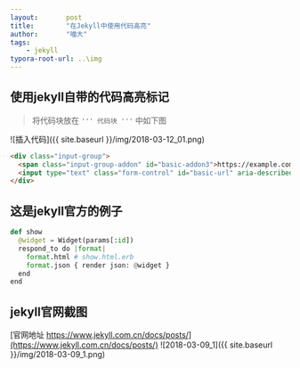 ```yaml
---
layout:       post
title:        "在Jekyll中使用代码高亮"
author:       "喵大"
tags:
    - jekyll
typora-root-url: ..\img
---
```


## 使用jekyll自带的代码高亮标记

> 将代码块放在 `''' 代码块 '''` 中如下图

![插入代码]({{ site.baseurl }}/img/2018-03-12_01.png)

```html
<div class="input-group">
  <span class="input-group-addon" id="basic-addon3">https://example.com/users/</span>
  <input type="text" class="form-control" id="basic-url" aria-describedby="basic-addon3">
</div>
```

## 这是jekyll官方的例子
``` python
def show
  @widget = Widget(params[:id])
  respond_to do |format|
    format.html # show.html.erb
    format.json { render json: @widget }
  end
end
```

## jekyll官网截图
[官网地址 https://www.jekyll.com.cn/docs/posts/](https://www.jekyll.com.cn/docs/posts/)
![2018-03-09_1]({{ site.baseurl }}/img/2018-03-09_1.png)
